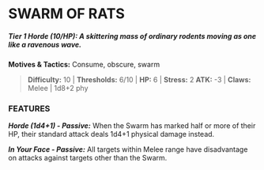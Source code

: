 # SWARM OF RATS

##### **Tier 1 Horde (10/HP):** *A skittering mass of ordinary rodents moving as one like a ravenous wave.*

**Motives & Tactics:** Consume, obscure, swarm

> **Difficulty:** 10 | **Thresholds:** 6/10 | **HP:** 6 | **Stress:** 2
> **ATK:** -3 | **Claws:** Melee | 1d8+2 phy

### FEATURES

***Horde (1d4+1) - Passive:*** When the Swarm has marked half or more of their HP, their standard attack deals 1d4+1 physical damage instead.

***In Your Face - Passive:*** All targets within Melee range have disadvantage on attacks against targets other than the Swarm.
